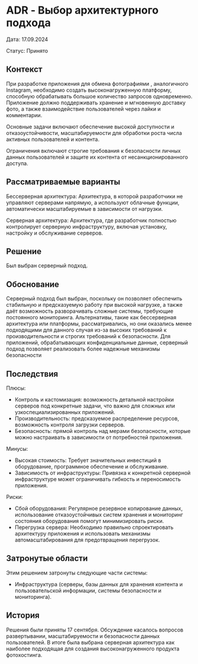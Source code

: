 # ADR - Выбор архитектурного подхода

Дата: 17.09.2024

Статус: Принято

## Контекст


При разработке приложения для обмена фотографиями , аналогичного Instagram, необходимо создать высоконагруженную платформу, способную обрабатывать большое количество запросов одновременно. 
Приложение должно поддерживать хранение и мгновенную доставку фото, а также взаимодействие пользователей через лайки и комментарии.

Основные задачи включают обеспечение высокой доступности и отказоустойчивости, масштабируемости для обработки роста числа активных пользователей и контента.

Ограничения включают строгие требования к безопасности личных данных пользователей и защите их контента от несанкционированного доступа.

## Рассматриваемые варианты

Бессерверная архитектура: Архитектура, в которой разработчики не управляют серверами напрямую, а используют облачные функции, автоматически масштабируемые в зависимости от нагрузки.

Серверная архитектура: Архитектура, где разработчик полностью контролирует серверную инфраструктуру, включая установку, настройку и обслуживание серверов.


## Решение


Был выбран серверный подход.

## Обоснование

Серверный подход был выбран, поскольку он позволяет обеспечить стабильную и предсказуемую работу при высокой нагрузке, 
а также даёт возможность разворачивать сложные системы, требующие постоянного мониторинга. 
Альтернативы, такие как бессерверная архитектура или платформы, рассматривались, 
но они оказались менее подходящими для данного случая из-за высоких требований к производительности и строгих требований к безопасности.
Для приложений, обрабатывающих конфиденциальные данные, серверный подход позволяет реализовать более надежные механизмы безопасности

## Последствия


Плюсы:
 - Контроль и кастомизация: возможность детальной настройки серверов под конкретные задачи, что важно для сложных или узкоспециализированных приложений.
 - Производительность: предсказуемое распределение ресурсов, возможность контроля загрузки серверов.
 - Безопасность: прямой контроль над мерами безопасности, которые можно настраивать в зависимости от потребностей приложения.
   
Минусы:
 - Высокая стоимость: Требует значительных инвестиций в оборудование, программное обеспечение и обслуживание.
 - Зависимость от инфраструктуры: Привязка к конкретной серверной инфраструктуре может ограничивать гибкость и переносимость приложения.

Риски:
 - Сбой оборудования: Регулярное резервное копирование данных, использование отказоустойчивых систем хранения и мониторинг состояния оборудования помогут минимизировать риски.
 - Перегрузка сервера: Необходимо правильно спроектировать архитектуру приложения и использовать механизмы автомасштабирования для предотвращения перегрузок.


## Затронутые области

Этим решением затронуты следующие части системы:
 - Инфраструктура (серверы, базы данных для хранения контента и пользовательской информации, системы безопасности и мониторинга).


## История

Решения были приняты 17 сентября. Обсуждение касалось вопросов развертывании, масштабируемости и безопасности данных пользователей.
В итоге была выбрана серверная архитектура как наиболее подходящая для создания высоконагруженного продукта фотохостинга.
